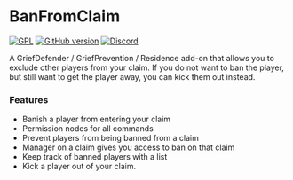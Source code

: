 # BanFromClaim
[![GPL](https://img.shields.io/github/license/Baktus79/BanFromClaim?style=plastic)](https://github.com/Baktus79/BanFromClaim/blob/master/LICENSE)
[![GitHub version](https://img.shields.io/github/v/release/Baktus79/BanFromClaim?style=plastic)](https://github.com/Baktus79/banfromclaim/releases) 
[![Discord](https://img.shields.io/discord/295893050272776194?style=plastic)](https://discord.gg/vestlandet)

A GriefDefender / GriefPrevention / Residence add-on that allows you to exclude other players from your claim. If you do not want to ban the player, but still want to get the player away, you can kick them out instead.

### Features
- Banish a player from entering your claim
- Permission nodes for all commands
- Prevent players from being banned from a claim
- Manager on a claim gives you access to ban on that claim
- Keep track of banned players with a list
- Kick a player out of your claim.
